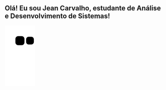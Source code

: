 ## Olá! Eu sou Jean Carvalho, estudante de Análise e Desenvolvimento de Sistemas!

![Snake animation](https://github.com/boxcarvalho/boxcarvalho/blob/output/github-contribution-grid-snake.svg)
